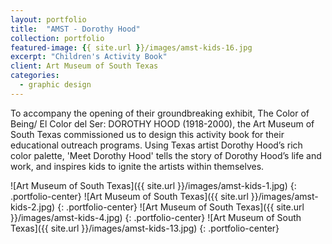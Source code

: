 ```yaml
---
layout: portfolio
title:  "AMST - Dorothy Hood"
collection: portfolio
featured-image: {{ site.url }}/images/amst-kids-16.jpg
excerpt: "Children's Activity Book"
client: Art Museum of South Texas
categories:
  - graphic design
---
```

To accompany the opening of their groundbreaking exhibit, The Color of Being/ El Color del Ser: DOROTHY HOOD (1918-2000), the Art Museum of South Texas commissioned us to design this activity book for their educational outreach programs. Using Texas artist Dorothy Hood’s rich color palette, 'Meet Dorothy Hood' tells the story of Dorothy Hood’s life and work, and inspires kids to ignite the artists within themselves.

![Art Museum of South Texas]({{ site.url }}/images/amst-kids-1.jpg)
{: .portfolio-center}
![Art Museum of South Texas]({{ site.url }}/images/amst-kids-2.jpg)
{: .portfolio-center}
![Art Museum of South Texas]({{ site.url }}/images/amst-kids-4.jpg)
{: .portfolio-center}
![Art Museum of South Texas]({{ site.url }}/images/amst-kids-13.jpg)
{: .portfolio-center}
